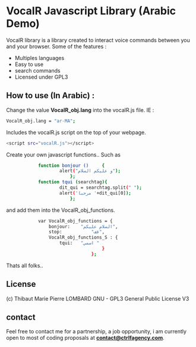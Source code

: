 # VocalR Javascript Library (Arabic Demo)
VocalR library is a library created to interact voice commands between you and your browser.
Some of the features :
* Multiples languages
* Easy to use
* search commands
* Licensed under GPL3

## How to use (In Arabic) :
Change the value  **VocalR_obj.lang** into the vocalR.js file. IE :
```sh
VocalR_obj.lang = "ar-MA";

```

Includes the vocalR.js script on the top of your webpage. 
```sh
<script src="vocalR.js"></script>

```
Create your own javascript functions.. 
Such as 
```sh			
			function bonjour () 	{
					alert("و عليكم السلام");
						};
			function tqui (searchtag){
					dit_qui = searchtag.split(" ");
					alert('مرحبا '+dit_qui[0]);
						};
```
and add them into the  VocalR_obj_functions.
```sh
			var VocalR_obj_functions = {
				bonjour:  	"السلام عليكم",
				stop:			"قف",
				VocalR_obj_functions_S : { 
					tqui:	"اسمي "
									}
								};
```
Thats all folks..
## License
(c) Thibaut Marie Pierre LOMBARD
GNU - GPL3
General Public License V3

## contact
Feel free to contact me for a partnership, a job opportunity, i am currently open to most of coding proposals at **contact@ctrlfagency.com**.

[comment]: #



  


